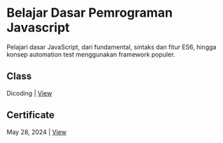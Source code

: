 # Belajar Dasar Pemrograman Javascript
Pelajari dasar JavaScript, dari fundamental, sintaks dan fitur ES6, hingga konsep automation test menggunakan framework populer.

## Class
Dicoding | [View](https://www.dicoding.com/academies/256)

## Certificate
May 28, 2024 | [View](https://www.dicoding.com/certificates/NVP7QQ3WGZR0)
